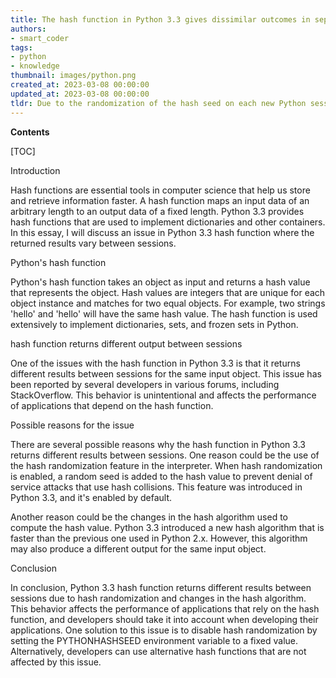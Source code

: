 ```yaml
---
title: The hash function in Python 3.3 gives dissimilar outcomes in separate sessions
authors:
- smart_coder
tags:
- python
- knowledge
thumbnail: images/python.png
created_at: 2023-03-08 00:00:00
updated_at: 2023-03-08 00:00:00
tldr: Due to the randomization of the hash seed on each new Python session, hash function in Python 3.3 returns different results between sessions.
---
```


**Contents**

[TOC]

Introduction

Hash functions are essential tools in computer science that help us store and retrieve information faster. A hash function maps an input data of an arbitrary length to an output data of a fixed length. Python 3.3 provides hash functions that are used to implement dictionaries and other containers. In this essay, I will discuss an issue in Python 3.3 hash function where the returned results vary between sessions. 

Python's hash function 

Python's hash function takes an object as input and returns a hash value that represents the object. Hash values are integers that are unique for each object instance and matches for two equal objects. For example, two strings 'hello' and 'hello' will have the same hash value. The hash function is used extensively to implement dictionaries, sets, and frozen sets in Python.  

hash function returns different output between sessions 

One of the issues with the hash function in Python 3.3 is that it returns different results between sessions for the same input object. This issue has been reported by several developers in various forums, including StackOverflow. This behavior is unintentional and affects the performance of applications that depend on the hash function. 

Possible reasons for the issue 

There are several possible reasons why the hash function in Python 3.3 returns different results between sessions. One reason could be the use of the hash randomization feature in the interpreter. When hash randomization is enabled, a random seed is added to the hash value to prevent denial of service attacks that use hash collisions. This feature was introduced in Python 3.3, and it's enabled by default. 

Another reason could be the changes in the hash algorithm used to compute the hash value. Python 3.3 introduced a new hash algorithm that is faster than the previous one used in Python 2.x. However, this algorithm may also produce a different output for the same input object. 

Conclusion

In conclusion, Python 3.3 hash function returns different results between sessions due to hash randomization and changes in the hash algorithm. This behavior affects the performance of applications that rely on the hash function, and developers should take it into account when developing their applications. One solution to this issue is to disable hash randomization by setting the PYTHONHASHSEED environment variable to a fixed value. Alternatively, developers can use alternative hash functions that are not affected by this issue.
